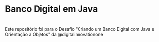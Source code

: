 # Banco Digital em Java

#
Este repositório foi para o Desafio "Criando um Banco Digital com Java e Orientação a Objetos" da @digitalinnovationone

